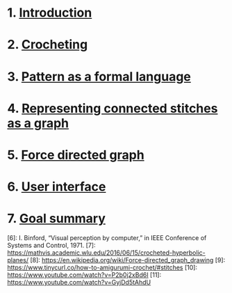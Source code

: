 <!-- title page -->
<!-- table of contents -->

# 1. [Introduction](./1_Introduction.md)
<!-- need initial review
more extensive objectives
overview to be filled at the very end
 -->

# 2. [Crocheting](./2_Crocheting.md)
<!-- stub -->

# 3. [Pattern as a formal language](./3_Pattern%20as%20a%20formal%20language.md)
<!-- initial review: ok
code refactors pending
BNF notation for the grammar
 -->

# 4. [Representing connected stitches as a graph](./4_Representing%20connected%20stitches%20as%20a%20graph.md)
<!-- stub -->

# 5. [Force directed graph](./5_Making%20the%20graph%20spatial.md)
<!-- stub -->

# 6. [User interface](./6_User%20interface.md)
<!-- stub -->

# 7. [Goal summary](./7_Goal%20summary.md)
<!-- stub -->


[1]: https://github.com/Oloqq/crocheteer
[2]: https://arxiv.org/pdf/1912.11932
[3]: https://www.montana.edu/extension/blaine/4-h/4h_documents/CrochetMadeEasy.pdf
[4]: https://crochettoplay.com/how-to-fasten-off-in-amigurumi/
[5]: https://cloudcompare.org/doc/wiki/index.php?title=Normals%5CCompute
[6]: I. Binford, “Visual perception by computer,” in IEEE Conference of
Systems and Control, 1971.
[7]: https://mathvis.academic.wlu.edu/2016/06/15/crocheted-hyperbolic-planes/
[8]: https://en.wikipedia.org/wiki/Force-directed_graph_drawing
[9]: https://www.tinycurl.co/how-to-amigurumi-crochet/#stitches
[10]: https://www.youtube.com/watch?v=P2b0j2xBd6I
[11]: https://www.youtube.com/watch?v=GyjDd5tAhdU